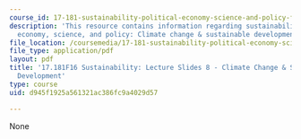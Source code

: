 ```yaml
---
course_id: 17-181-sustainability-political-economy-science-and-policy-fall-2016
description: 'This resource contains information regarding sustainability: political
  economy, science, and policy: Climate change & sustainable development.'
file_location: /coursemedia/17-181-sustainability-political-economy-science-and-policy-fall-2016/d945f1925a561321ac386fc9a4029d57_MIT17_181F16_Week8.pdf
file_type: application/pdf
layout: pdf
title: '17.181F16 Sustainability: Lecture Slides 8 - Climate Change & Sustainable
  Development'
type: course
uid: d945f1925a561321ac386fc9a4029d57

---
```

None